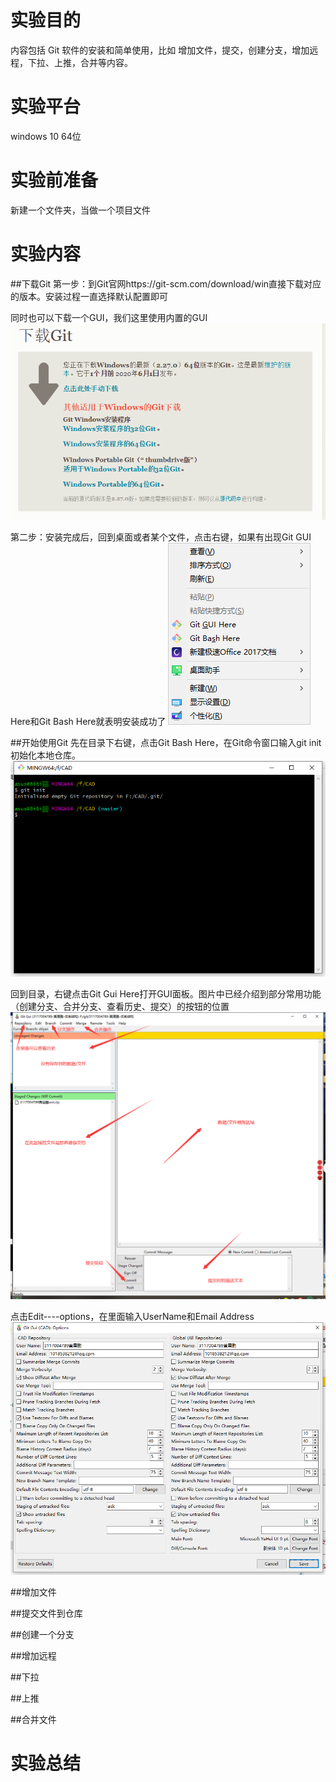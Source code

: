 
# 实验目的

 内容包括 Git 软件的安装和简单使用，比如 增加文件，提交，创建分支，增加远程，下拉、上推，合并等内容。

# 实验平台
windows 10 64位

# 实验前准备
新建一个文件夹，当做一个项目文件

# 实验内容

##下载Git
第一步：到Git官网https://git-scm.com/download/win直接下载对应的版本。安装过程一直选择默认配置即可

同时也可以下载一个GUI，我们这里使用内置的GUI
![](./git-img/download-git-1.png)

第二步：安装完成后，回到桌面或者某个文件，点击右键，如果有出现Git GUI Here和Git Bash Here就表明安装成功了
![](./git-img/download-git-2.png)

##开始使用Git
先在目录下右键，点击Git Bash Here，在Git命令窗口输入git init初始化本地仓库。
![](./git-img/gitGui-2.png)

回到目录，右键点击Git Gui Here打开GUI面板。图片中已经介绍到部分常用功能（创建分支、合并分支、查看历史、提交）的按钮的位置
![](./git-img/gitGui-1.png)

点击Edit----options，在里面输入UserName和Email Address
![](./git-img/gitGui-3.png)

##增加文件

##提交文件到仓库

##创建一个分支

##增加远程

##下拉

##上推

##合并文件


# 实验总结